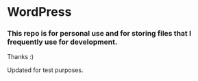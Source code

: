 # WordPress
### This repo is for personal use and for storing files that I frequently use for development.

Thanks :)

Updated for test purposes.
